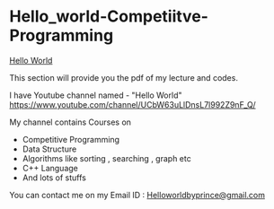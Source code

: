 # Hello_world-Competiitve-Programming

[Hello World](https://drive.google.com/file/d/1A90Zfvb-8D0E5Lg4WbfOc19q2iwjdsZP/view?usp=sharing)

This section will provide you the pdf of my lecture and codes.

I have Youtube channel named - "Hello World" 
https://www.youtube.com/channel/UCbW63uLlDnsL7l992Z9nF_Q/

My channel contains Courses on 

* Competitive Programming
* Data Structure
* Algorithms like sorting , searching , graph etc
* C++ Language
* And lots of stuffs 

You can contact me on my Email ID : Helloworldbyprince@gmail.com
